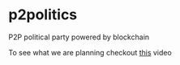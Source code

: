 # p2politics
P2P political party powered by blockchain

To see what we are planning checkout [this](https://www.youtube.com/watch?v=9mzaXMoaybg) video
